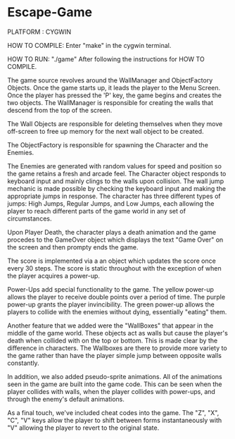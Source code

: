 # Escape-Game

PLATFORM : CYGWIN

HOW TO COMPILE: Enter "make" in the cygwin terminal.

HOW TO RUN: "./game" After following the instructions for HOW TO COMPILE.


The game source revolves around the WallManager and ObjectFactory Objects. Once the game starts up, it leads the player to the Menu Screen. Once the player has pressed the 'P' key, the game begins and creates the two objects. 
The WallManager is responsible for creating the walls that descend from the top of the screen. 

The Wall Objects are responsible for deleting themselves when they move off-screen to free up memory for the next wall object to be created. 

The ObjectFactory is responsible for spawning the Character and the Enemies. 

The Enemies are generated with random values for speed and position so the game retains a fresh and arcade feel. 
The Character object responds to keyboard input and mainly clings to the walls upon collision. The wall jump mechanic is made possible by checking the keyboard input and making the appropriate jumps in response. The character has three different types of jumps: High Jumps, Regular Jumps, and Low Jumps, each allowing the player to reach different parts of the game world in any set of circumstances.

Upon Player Death, the character plays a death animation and the game procedes to the GameOver object which displays the text "Game Over" on the screen and then prompty ends the game.

The score is implemented via a an object which updates the score once every 30 steps. The score is static throughout with the exception of when the player acquires a power-up.

Power-Ups add special functionality to the game. The yellow power-up allows the player to receive double points over a period of time. The purple power-up grants the player invincibility. The green power-up allows the players to collide with the enemies without dying, essentially "eating" them.

Another feature that we added were the "WallBoxes" that appear in the middle of the game world. These objects act as walls but cause the player's death when collided with on the top or bottom. This is made clear by the difference in characters. The Wallboxes are there to provide more variety to the game rather than have the player simple jump between opposite walls constantly.

In addition, we also added pseudo-sprite animations. All of the animations seen in the game are built into the game code. This can be seen when the player collides with walls, when the player collides with power-ups, and through the enemy's default animations.

As a final touch, we've included cheat codes into the game. The "Z", "X", "C", "V" keys allow the player to shift between forms instantaneously with "V" allowing the player to revert to the original state.
